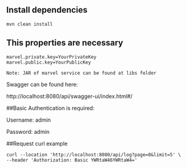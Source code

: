 ## Install dependencies

    mvn clean install

## This properties are necessary

    marvel.private.key=YourPrivateKey
    marvel.public.key=YourPublicKey

`Note: JAR of marvel service can be found at libs folder`

Swagger can be found here:

http://localhost:8080/api/swagger-ui/index.html#/

##Basic Authentication is required:

Username: admin

Password: admin

##Request curl example

    curl --location 'http://localhost:8080/api/log?page=0&limit=5' \
    --header 'Authorization: Basic YWRtaW46YWRtaW4='